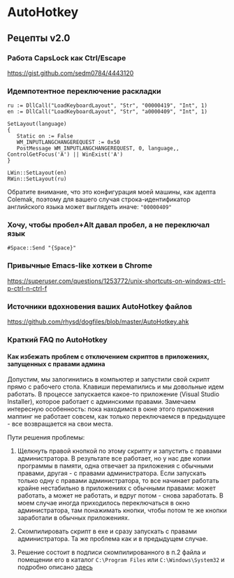 # AutoHotkey

## Рецепты v2.0

### Работа CapsLock как Ctrl/Escape

https://gist.github.com/sedm0784/4443120

### Идемпотентное переключение раскладки

```
ru := DllCall("LoadKeyboardLayout", "Str", "00000419", "Int", 1)
en := DllCall("LoadKeyboardLayout", "Str", "a0000409", "Int", 1)

SetLayout(language)
{
   Static on := False
   WM_INPUTLANGCHANGEREQUEST := 0x50
   PostMessage WM_INPUTLANGCHANGEREQUEST, 0, language,, ControlGetFocus('A') || WinExist('A')
}

LWin::SetLayout(en)
RWin::SetLayout(ru)
```

Обратите внимание, что это конфигурация моей машины, как адепта Colemak, поэтому
для вашего случая строка-идентификатор английского языка может выглядеть иначе:
`"00000409"`

### Хочу, чтобы пробел+Alt давал пробел, а не переключал язык

```
#Space::Send "{Space}"
```

### Привычные Emacs-like хоткеи в Chrome

https://superuser.com/questions/1253772/unix-shortcuts-on-windows-ctrl-p-ctrl-n-ctrl-f

### Источники вдохновения ваших AutoHotkey файлов

https://github.com/rhysd/dogfiles/blob/master/AutoHotkey.ahk

### Краткий FAQ по AutoHotkey

#### Как избежать проблем с отключением скриптов в приложениях, запущенных с правами админа

Допустим, мы залогинились в компьютер и запустили свой скрипт прямо с рабочего
стола. Клавиши перемапились и мы довольные идем работать. В процессе запускается
какое-то приложение (Visual Studio Installer), которое работает с админскими
правами. Замечаем интересную особенность: пока находимся в окне этого приложения
маппинг не работает совсем, как только переключаемся в предыдущее - все
возвращается на свои места.

Пути решения проблемы:

1. Щелкнуть правой кнопкой по этому скрипту и запустить с правами
   администратора. В результате все работает, но у нас две копии программы в
   памяти, одна отвечает за приложения с обычными правами, другая - с правами
   администратора. Если запускать только одну с правами администратора, то все
   начинает работать крайне нестабильно в приложениях с обычными правами: может
   работать, а может не работать, и вдруг потом - снова заработать. В моем
   случае иногда приходилось переключаться в окно администратора, там понажимать
   кнопки, чтобы потом те же кнопки заработали в обычных приложениях.

2. Скомпилировать скрипт в exe и сразу запускать с правами администратора. Та же
   проблема как и в предыдущем случае.

3. Решение состоит в подписи скомпилированного в п.2 файла и помещении его в
   каталог `C:\Program Files` или `C:\Windows\System32` и подробно описано
   [здесь](http://blog.danskingdom.com/get-autohotkey-to-interact-with-admin-windows-without-running-ahk-script-as-admin/)

